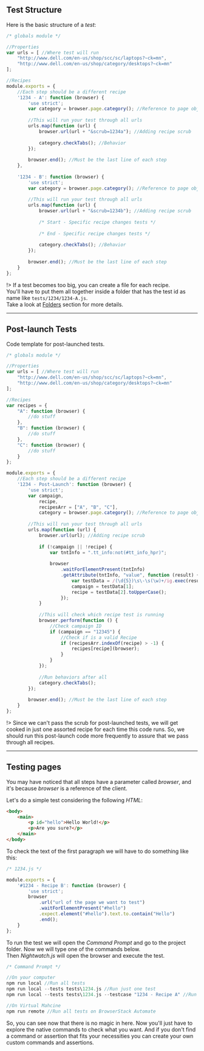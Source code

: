 ## Test Structure
Here is the basic structure of a *test*:

```javascript
/* globals module */

//Properties
var urls = [ //Where test will run
    "http://www.dell.com/en-us/shop/scc/sc/laptops?~ck=mn",
    "http://www.dell.com/en-us/shop/category/desktops?~ck=mn"
];

//Recipes
module.exports = {
    //Each step should be a different recipe
    '1234 - A': function (browser) {
        'use strict';
        var category = browser.page.category(); //Reference to page object
        
        //This will run your test through all urls
        urls.map(function (url) {
            browser.url(url + "&scrub=1234a"); //Adding recipe scrub
            
            category.checkTabs(); //Behavior
        });
        
        browser.end(); //Must be the last line of each step
    },
    
    '1234 - B': function (browser) {
        'use strict';
        var category = browser.page.category(); //Reference to page object
        
        //This will run your test through all urls
        urls.map(function (url) {
            browser.url(url + "&scrub=1234b"); //Adding recipe scrub
            
            /* Start - Specific recipe changes tests */
            
            /* End - Specific recipe changes tests */
            
            category.checkTabs(); //Behavior
        });
        
        browser.end(); //Must be the last line of each step
    }
};
```

!> If a test becomes too big, you can create a file for each recipe.<br>
You'll have to put them all together inside a folder that has the test
id as name like `tests/1234/1234-A.js`.<br>
Take a look at [Folders](https://eduardomontanha.github.io/tnt-automation/#/usage/folders?id=addremove-a-folder)
section for more details.

---

## Post-launch Tests
Code template for post-launched tests.

```javascript
/* globals module */

//Properties
var urls = [ //Where test will run
    "http://www.dell.com/en-us/shop/scc/sc/laptops?~ck=mn",
    "http://www.dell.com/en-us/shop/category/desktops?~ck=mn"
];

//Recipes
var recipes = {
    "A": function (browser) {
        //do stuff
    },
    "B": function (browser) {
        //do stuff
    },
    "C": function (browser) {
        //do stuff
    }
};

module.exports = {
    //Each step should be a different recipe
    '1234 - Post-Launch': function (browser) {
        'use strict';
        var campaign,
            recipe,
            recipesArr = ["A", "B", "C"],
            category = browser.page.category(); //Reference to page object
        
        //This will run your test through all urls
        urls.map(function (url) {
            browser.url(url); //Adding recipe scrub
            
            if (!campaign || !recipe) {
                var tntInfo = ".tt_info:not(#tt_info_hpr)";
                
                browser
                    .waitForElementPresent(tntInfo)
                    .getAttribute(tntInfo, "value", function (result) {
                        var testData = /(\d{5})\s\-\s(\w)+/ig.exec(result.value);
                        campaign = testData[1];
                        recipe = testData[2].toUpperCase();
                    });
            }
            
            //This will check which recipe test is running
            browser.perform(function () {
                //Check campaign ID
                if (campaign == "12345") {
                    //Check if is a valid Recipe
                    if (recipesArr.indexOf(recipe) > -1) {
                        recipes[recipe](browser);
                    }
                }
            });
            
            //Run behaviors after all
            category.checkTabs();
        });
        
        browser.end(); //Must be the last line of each step
    }
};
```

!> Since we can't pass the scrub for post-launched tests, we will get
cooked in just one assorted recipe for each time this code runs. So,
we should run this post-launch code more frequently to assure that we
pass through all recipes.

---

## Testing pages
You may have noticed that all steps have a parameter called *browser*,
and it's because *browser* is a reference of the client.

Let's do a simple test considering the following *HTML*:

```html
<body>
    <main>
        <p id="hello">Hello World!</p>
        <p>Are you sure?</p>
    </main>
</body>
```

To check the text of the first paragraph we will have to do something
like this:

```javascript
/* 1234.js */

module.exports = {
    '#1234 - Recipe B': function (browser) {
        'use strict';
        browser
            .url("url of the page we want to test")
            .waitForElementPresent("#hello")
            .expect.element("#hello").text.to.contain("Hello")
            .end();
    }
};
```

To run the test we will open the *Command Prompt* and go to the project
folder. Now we will type one of the commands below.<br>
Then *Nightwatch.js* will open the browser and execute the test.

```javascript
/* Command Prompt */

//On your computer
npm run local //Run all tests
npm run local --tests tests\1234.js //Run just one test
npm run local --tests tests\1234.js --testcase "1234 - Recipe A" //Run just one step

//On Virtual Mahcine
npm run remote //Run all tests on BrowserStack Automate
```

So, you can see now that there is no magic in here. Now you'll just have
to explore the native commands to check what you want. And if you don't
find a command or assertion that fits your necessities you can create
your own custom commands and assertions.